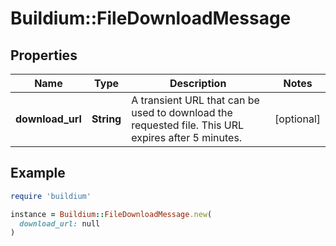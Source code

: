 # Buildium::FileDownloadMessage

## Properties

| Name | Type | Description | Notes |
| ---- | ---- | ----------- | ----- |
| **download_url** | **String** | A transient URL that can be used to download the requested file. This URL expires after 5 minutes. | [optional] |

## Example

```ruby
require 'buildium'

instance = Buildium::FileDownloadMessage.new(
  download_url: null
)
```


